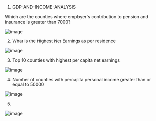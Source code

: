 1. GDP-AND-INCOME-ANALYSIS

Which are the counties where employer's contribution to pension and insurance is greater than 7000?

![image](https://user-images.githubusercontent.com/100778333/156700823-06733b9c-12e8-493f-a731-a178e1bfafdb.png)

2. What is the Highest Net Earnings as per residence

![image](https://user-images.githubusercontent.com/100778333/156701105-4a2de85b-3a44-4608-9b08-f90e0cd5b0c8.png)

3. Top 10 counties with highest per capita net earnings

![image](https://user-images.githubusercontent.com/100778333/156702131-621baad5-524b-49aa-96c7-1615feee134b.png)

4. Number of counties with percapita personal income greater than or equal to 50000

![image](https://user-images.githubusercontent.com/100778333/156701976-95066c79-51bc-437d-9733-373158a4081c.png)

5.

![image](https://user-images.githubusercontent.com/100778333/156736246-42fb7a76-917d-4c8a-aae6-a013f80a17b0.png)







